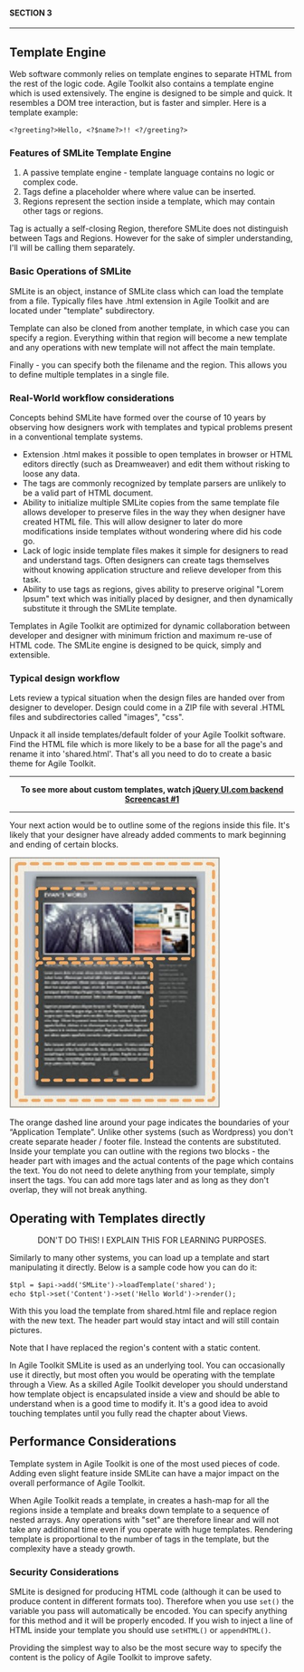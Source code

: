 #### SECTION 3
----
## Template Engine

Web software commonly relies on template engines to separate HTML from the rest of the logic code. Agile Toolkit also contains a template engine which is used extensively. The engine is designed to be simple and quick. It resembles a DOM tree interaction, but is faster and simpler. Here is a template example:

    <?greeting?>Hello, <?$name?>!! <?/greeting?>
    
### Features of SMLite Template Engine

1. A passive template engine - template language contains no logic or complex code.
2. Tags define a placeholder where where value can be inserted.
3. Regions represent the section inside a template, which may contain other tags or regions.

Tag is actually a self-closing Region, therefore SMLite does not distinguish between Tags and Regions. However for the sake of simpler understanding, I'll will be calling them separately.

### Basic Operations of SMLite

SMLite is an object, instance of SMLite class which can load the template from a file. Typically files have .html extension in Agile Toolkit and are located under "template" subdirectory.

Template can also be cloned from another template, in which case you can specify a region. Everything within that region will become a new template and any operations with new template will not affect the main template.

Finally - you can specify both the filename and the region. This allows you to define multiple templates in a single file.

### Real-World workflow considerations

Concepts behind SMLite have formed over the course of 10 years by observing how designers work with templates and typical problems present in a conventional template systems.

* Extension .html makes it possible to open templates in browser or HTML editors directly (such as Dreamweaver) and edit them without risking to loose any data.
* The tags <?, ?> are commonly recognized by template parsers are unlikely to be a valid part of HTML document.
* Ability to initialize multiple SMLite copies from the same template file allows developer to preserve files in the way they when designer have created HTML file. This will allow designer to later do more modifications inside templates without wondering where did his code go.
* Lack of logic inside template files makes it simple for designers to read and understand tags. Often designers can create tags themselves without knowing application structure and relieve developer from this task.
* Ability to use tags as regions, gives ability to preserve original "Lorem Ipsum" text which was initially placed by designer, and then dynamically substitute it through the SMLite template.

Templates in Agile Toolkit are optimized for dynamic collaboration between developer and designer with minimum friction and maximum re-use of HTML code. The SMLite engine is designed to be quick, simply and extensible.

### Typical design workflow

Lets review a typical situation when the design files are handed over from designer to developer. Design could come in a ZIP file with several .HTML files and subdirectories called "images", "css".

Unpack it all inside templates/default folder of your Agile Toolkit software. Find the HTML file which is more likely to be a base for all the page's and rename it into 'shared.html'. That's all you need to do to create a basic theme for Agile Toolkit.

----

**<center>To see more about custom templates, watch [jQuery UI.com backend Screencast #1](http://www.apple.com/ "jQuery UI.com backend Screencast #1")</center>**

----

Your next action would be to outline some of the regions inside this file. It's likely that your designer have already added comments to mark beginning and ending of certain blocks.

![Template](doc/5.jpg "Template")

The orange dashed line around your page indicates the boundaries of your “Application Template”. Unlike other systems (such as Wordpress) you don't create separate header / footer file. Instead the contents are substituted. Inside your template you can outline with the regions two blocks - the header part with images and the actual contents of the page which contains the text. You do not need to delete anything from your template, simply insert the tags. You can add more tags later and as long as they don't overlap, they will not
break anything.

## Operating with Templates directly

<center>DON'T DO THIS! I EXPLAIN THIS FOR LEARNING PURPOSES.</center>

Similarly to many other systems, you can load up a template and start manipulating it directly. Below is a sample code how you can do it:

    $tpl = $api->add('SMLite')->loadTemplate('shared');
    echo $tpl->set('Content')->set('Hello World')->render();

With this you load the template from shared.html file and replace <?Content?> region <?/Content?> with the new text. The header part would stay intact and will still contain pictures.

Note that I have replaced the region's content with a static content.

In Agile Toolkit SMLite is used as an underlying tool. You can occasionally use it directly, but most often you would be operating with the template through a View. As a skilled Agile Toolkit developer you should understand how template object is encapsulated inside a view and should be able to understand when is a good
time to modify it. It's a good idea to avoid touching templates until you fully read the chapter about Views.

## Performance Considerations

Template system in Agile Toolkit is one of the most used pieces of code. Adding even slight feature inside SMLite can have a major impact on the overall performance of Agile Toolkit.

When Agile Toolkit reads a template, in creates a hash-map for all the regions inside a template and breaks down template to a sequence of nested arrays. Any operations with "set" are therefore linear and will not take any additional time even if you operate with huge templates. Rendering template is proportional to the number of tags in the template, but the complexity have a steady growth.

### Security Considerations

SMLite is designed for producing HTML code (although it can be used to produce content in different formats too). Therefore when you use `set()` the variable you pass will automatically be encoded. You can specify anything for this method and it will be properly encoded. If you wish to inject a line of HTML inside your
template you should use `setHTML()` or `appendHTML()`.

Providing the simplest way to also be the most secure way to specify the content is the policy of Agile Toolkit to improve safety.